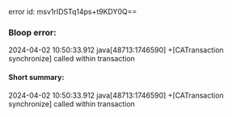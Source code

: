 error id: msv1rIDSTq14ps+t9KDY0Q==
### Bloop error:

2024-04-02 10:50:33.912 java[48713:1746590] +[CATransaction synchronize] called within transaction
#### Short summary: 

2024-04-02 10:50:33.912 java[48713:1746590] +[CATransaction synchronize] called within transaction